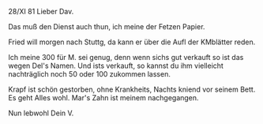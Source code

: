  28/XI 81
Lieber Dav.

Das muß den Dienst auch thun, ich meine der Fetzen Papier.

Fried will morgen nach Stuttg, da kann er über die Aufl der KMblätter reden.

Ich meine 300 für M. sei genug, denn wenn sichs gut verkauft so ist das wegen Del's Namen. Und ists verkauft, so kannst du ihm vielleicht nachträglich noch 50 oder 100 zukommen lassen.

Krapf ist schön gestorben, ohne Krankheits, Nachts kniend vor seinem Bett. 
Es geht Alles wohl. Mar's Zahn ist meinem nachgegangen.

 Nun lebwohl Dein V.
